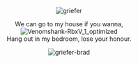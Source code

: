 <div align="center">
  
 ![griefer](https://github.com/user-attachments/assets/51a0b45a-6747-4e39-9ea2-a698ab14237b)


We can go to my house if you wanna,
<br>
![Venomshank-RbxV_1_optimized](https://github.com/user-attachments/assets/de522eb2-14e1-41e2-be9c-743833d72590)
<br>
Hang out in my bedroom, lose your honour.


![griefer-brad](https://github.com/user-attachments/assets/1a749745-00d5-4ad5-b39a-93f62d79d0a2)

</div>
